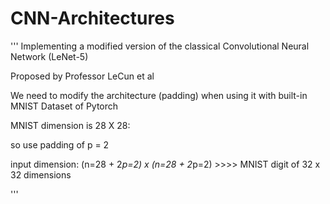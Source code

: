 # CNN-Architectures


'''
Implementing a modified version of the classical Convolutional Neural Network (LeNet-5)

Proposed by Professor LeCun et al
    
We need to modify the architecture (padding) when using it with built-in MNIST Dataset of Pytorch
    
    
MNIST dimension is 28 X 28:

so use padding of p = 2

input dimension: (n=28 + 2*p=2) x (n=28 + 2*p=2) >>>> MNIST digit of 32 x 32 dimensions
    
''' 
